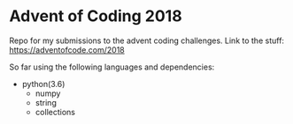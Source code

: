 # Advent of Coding 2018

Repo for my submissions to the advent coding challenges. Link to the stuff: https://adventofcode.com/2018

So far using the following languages and dependencies:
- python(3.6)
  - numpy
  - string
  - collections

